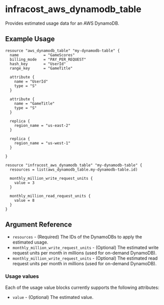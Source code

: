 # infracost_aws_dynamodb_table

Provides estimated usage data for an AWS DynamoDB.

## Example Usage

```hcl
resource "aws_dynamodb_table" "my-dynamodb-table" {
  name           = "GameScores"
  billing_mode   = "PAY_PER_REQUEST"
  hash_key       = "UserId"
  range_key      = "GameTitle"

  attribute {
    name = "UserId"
    type = "S"
  }

  attribute {
    name = "GameTitle"
    type = "S"
  }

  replica {
    region_name = "us-east-2"
  }

  replica {
    region_name = "us-west-1"
  }

}

resource "infracost_aws_dynamodb_table" "my-dynamodb-table" {
  resources = list(aws_dynamodb_table.my-dynamodb-table.id)

  monthly_million_write_request_units {
    value = 3
  }

  monthly_million_read_request_units {
    value = 8
  }
}
```

## Argument Reference

* `resources` - (Required) The IDs of the DynamoDBs to apply the estimated usage.
* `monthly_million_write_request_units` - (Optional) The estimated write request units per month in millions (used for on-demand DynamoDB).
* `monthly_million_write_request_units` - (Optional) The estimated read request units per month in millions (used for on-demand DynamoDB).

### Usage values

Each of the usage value blocks currently supports the following attributes:

* `value` - (Optional) The estimated value.

